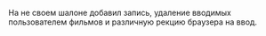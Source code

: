 На не своем шалоне добавил запись, удаление вводимых пользователем фильмов и различную рекцию браузера на ввод.
